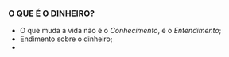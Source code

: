 ### O QUE É O DINHEIRO?

- O que muda a vida não é o _Conhecimento_, é o _Entendimento_;
- Endimento sobre o dinheiro;
-
